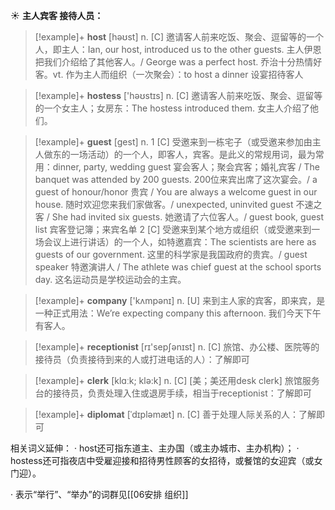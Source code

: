 ☀ <span class="category">**主人宾客 接待人员：**</span>
>[!example]+ <span class="vocabulary">**host**</span> [həʊst] 
> <span class="definition">n. [C] 邀请客人前来吃饭、聚会、逗留等的一个人，即主人：</span>Ian, our host, introduced us to the other guests. 主人伊恩把我们介绍给了其他客人。/ George was a perfect host. 乔治十分热情好客。<span class="definition">vt. 作为主人而组织（一次聚会）：</span>to host a dinner 设宴招待客人

>[!example]+ <span class="vocabulary">**hostess**</span> ['həʊstɪs] 
> <span class="definition">n. [C] 邀请客人前来吃饭、聚会、逗留等的一个女主人；女房东：</span>The hostess introduced them. 女主人介绍了他们。

>[!example]+ <span class="vocabulary">**guest**</span> [ɡest] 
> <span class="definition">n. 1 [C] 受邀来到一栋宅子（或受邀来参加由主人做东的一场活动）的一个人，即客人，宾客。是此义的常规用词，最为常用：</span>dinner, party, wedding guest 宴会客人；聚会宾客；婚礼宾客 / The banquet was attended by 200 guests. 200位来宾出席了这次宴会。/ a guest of honour/honor 贵宾 / You are always a welcome guest in our house. 随时欢迎您来我们家做客。/ unexpected, uninvited guest 不速之客 / She had invited six guests. 她邀请了六位客人。/ guest book, guest list 宾客登记簿；来宾名单 <span class="definition">2 [C] 受邀来到某个地方或组织（或受邀来到一场会议上进行讲话）的一个人，如特邀嘉宾：</span>The scientists are here as guests of our government. 这里的科学家是我国政府的贵宾。/ guest speaker 特邀演讲人 / The athlete was chief guest at the school sports day. 这名运动员是学校运动会的主宾。

>[!example]+ <span class="vocabulary">**company**</span> ['kʌmpənɪ] 
> <span class="definition">n. [U] 来到主人家的宾客，即来宾，是一种正式用法：</span>We’re expecting company this afternoon. 我们今天下午有客人。

>[!example]+ <span class="vocabulary">**receptionist**</span> [rɪ'sepʃənɪst] 
> <span class="definition">n. [C] 旅馆、办公楼、医院等的接待员（负责接待到来的人或打进电话的人）：</span>了解即可

>[!example]+ <span class="vocabulary">**clerk**</span> [klɑːk; klə:k] 
> <span class="definition">n. [C] [美；美还用desk clerk] 旅馆服务台的接待员，负责处理入住或退房手续，相当于receptionist：</span>了解即可
           
>[!example]+ <span class="vocabulary">**diplomat**</span> [ˈdɪpləmæt]
> <span class="definition">n. [C] 善于处理人际关系的人：</span>了解即可

相关词义延伸：
· host还可指东道主、主办国（或主办城市、主办机构）；
· hostess还可指夜店中受雇迎接和招待男性顾客的女招待，或餐馆的女迎宾（或女门迎）。

· 表示“举行”、“举办”的词群见[[06安排 组织]]